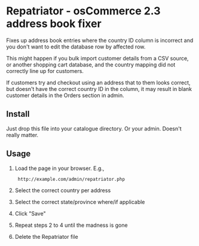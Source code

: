 # Repatriator - osCommerce 2.3 address book fixer

Fixes up address book entries where the country ID column is incorrect and 
you don't want to edit the database row by affected row.

This might happen if you bulk import customer details from a CSV source, 
or another shopping cart database, and the country mapping did not correctly 
line up for customers.

If customers try and checkout using an address that to them looks correct, 
but doesn't have the correct country ID in the column, it may result in 
blank customer details in the Orders section in admin.


## Install

Just drop this file into your catalogue directory. Or your admin. 
Doesn't really matter.

    
## Usage

1. Load the page in your browser. E.g.,

        http://example.com/admin/repatriator.php
2. Select the correct country per address
3. Select the correct state/province where/if applicable
4. Click "Save"
5. Repeat steps 2 to 4 until the madness is gone
6. Delete the Repatriator file
